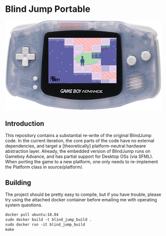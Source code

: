 # Blind Jump Portable

<p align="center">
  <img src="header.png"/>
</p>

## Introduction

This repository contains a substantial re-write of the original BlindJump code. In the current iteration, the core parts of the code have no external dependencies, and target a [theoretically] platform-neutral hardware abstraction layer. Already, the embedded version of BlindJump runs on Gameboy Advance, and has partial support for Desktop OSs (via SFML). When porting the game to a new platform, one only needs to re-implement the Platform class in source/platform/.


## Building

The project should be pretty easy to compile, but if you have trouble, please try using the attached docker container before emailing me with operating system questions.
```
docker pull ubuntu:18.04
sudo docker build -t blind_jump_build .
sudo docker run -it blind_jump_build
make
```
